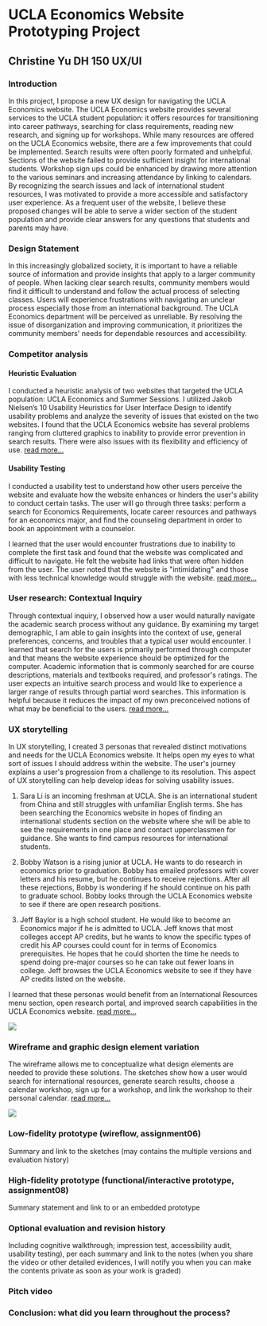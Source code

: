 # UCLA Economics Website Prototyping Project
## Christine Yu DH 150 UX/UI

### Introduction 
In this project, I propose a new UX design for navigating the UCLA Economics website. The UCLA Economics website provides several services to the UCLA student population: it offers resources for transitioning into career pathways, searching for class requirements, reading new research, and signing up for workshops. While many resources are offered on the UCLA Economics website, there are a few improvements that could be implemented. Search results were often poorly formated and unhelpful. Sections of the website failed to provide sufficient insight for international students. Workshop sign ups could be enhanced by drawing more attention to the various seminars and increasing attendance by linking to calendars. By recognizing the search issues and lack of international student resources, I was motivated to provide a more accessible and satisfactory user experience. As a frequent user of the website, I believe these proposed changes will be able to serve a wider section of the student population and provide clear answers for any questions that students and parents may have. 

### Design Statement
In this increasingly globalized society, it is important to have a reliable source of information and provide insights that apply to a larger community of people. When lacking clear search results, community members would find it difficult to understand and follow the actual process of selecting classes. Users will experience frustrations with navigating an unclear process especially those from an international background. The UCLA Economics department will be perceived as unreliable. By resolving the issue of disorganization and improving communication, it prioritizes the community members' needs for dependable resources and accessibility. 

### Competitor analysis
#### Heuristic Evaluation
I conducted a heuristic analysis of two websites that targeted the UCLA population: UCLA Economics and Summer Sessions. I utilized Jakob Nielsen’s 10 Usability Heuristics for User Interface Design to identify usability problems and analyze the severity of issues that existed on the two websites. I found that the UCLA Economics website has several problems ranging from cluttered graphics to inability to provide error prevention in search results. There were also issues with its flexibility and efficiency of use. 
[read more…](https://github.com/ruruchouu/DH150-Christine-Yu/blob/master/README.md)

#### Usability Testing
I conducted a usability test to understand how other users perceive the website and evaluate how the website enhances or hinders the user's ability to conduct certain tasks. The user will go through three tasks: perform a search for Economics Requirements, locate career resources and pathways for an economics major, and find the counseling department in order to book an appointment with a counselor. 

I learned that the user would encounter frustrations due to inability to complete the first task and found that the website was complicated and difficult to navigate. He felt the website had links that were often hidden from the user. The user noted that the website is "intimidating" and those with less technical knowledge would struggle with the website. 
[read more…](https://github.com/ruruchouu/DH150-Christine-Yu/blob/master/Assignment02/README.md)

### User research: Contextual Inquiry
Through contextual inquiry, I observed how a user would naturally navigate the academic search process without any guidance. By examining my target demographic, I am able to gain insights into the context of use, general preferences, concerns, and troubles that a typical user would encounter. I learned that search for the users is primarily performed through computer and that means the website experience should be optimized for the computer. Academic information that is commonly searched for are course descriptions, materials and textbooks required, and professor's ratings. The user expects an intuitive search process and would like to experience a larger range of results through partial word searches. This information is helpful because it reduces the impact of my own preconceived notions of what may be beneficial to the users. 
[read more…](https://github.com/ruruchouu/DH150-Christine-Yu/blob/master/Assignment04/README.md)

### UX storytelling
In UX storytelling, I created 3 personas that revealed distinct motivations and needs for the UCLA Economics website. It helps open my eyes to what sort of issues I should address within the website. The user's journey explains a user's progression from a challenge to its resolution. This aspect of UX storytelling can help develop ideas for solving usability issues.

1. Sara Li is an incoming freshman at UCLA. She is an international student from China and still struggles with unfamiliar English terms. She has been searching the Economics website in hopes of finding an international students section on the website where she will be able to see the requirements in one place and contact upperclassmen for guidance. She wants to find campus resources for international students.

2. Bobby Watson is a rising junior at UCLA. He wants to do research in economics prior to graduation. Bobby has emailed professors with cover letters and his resume, but he continues to receive rejections. After all these rejections, Bobby is wondering if he should continue on his path to graduate school. Bobby looks through the UCLA Economics website to see if there are open research positions.

3. Jeff Baylor is a high school student. He would like to become an Economics major if he is admitted to UCLA. Jeff knows that most colleges accept AP credits, but he wants to know the specific types of credit his AP courses could count for in terms of Economics prerequisites. He hopes that he could shorten the time he needs to spend doing pre-major courses so he can take out fewer loans in college. Jeff browses the UCLA Economics website to see if they have AP credits listed on the website.

I learned that these personas would benefit from an International Resources menu section, open research portal, and improved search capabilities in the UCLA Economics website. [read more…](https://github.com/ruruchouu/DH150-Christine-Yu/blob/master/Assignment05/README.md)


<img src ="https://github.com/ruruchouu/DH150-Christine-Yu/blob/master/Assignment05/Persona%201.png">

### Wireframe and graphic design element variation
The wireframe allows me to conceptualize what design elements are needed to provide these solutions. The sketches show how a user would search for international resources, generate search results, choose a calendar workshop, sign up for a workshop, and link the workshop to their personal calendar. [read more…](https://github.com/ruruchouu/DH150-Christine-Yu/blob/master/Assignment06/README.md)

<img src ="https://github.com/ruruchouu/DH150-Christine-Yu/blob/master/Assignment06/prototype%201.png">



### Low-fidelity prototype (wireflow, assignment06)
Summary and link to the sketches (may contains the multiple versions and evaluation history)

### High-fidelity prototype (functional/interactive prototype, assignment08)
Summary statement and link to or an embedded prototype

### Optional evaluation and revision history 
Including cognitive walkthrough; impression test, accessibility audit, usability testing), per each summary and link to the notes (when you share the video or other detailed evidences, I will notify you when you can make the contents private as soon as your work is graded)

### Pitch video 

### Conclusion: what did you learn throughout the process?
